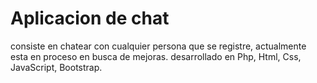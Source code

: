 # Aplicacion de chat
consiste en chatear con cualquier persona que se registre, actualmente esta en proceso en busca de mejoras.
desarrollado en Php, Html, Css, JavaScript, Bootstrap.
